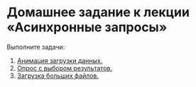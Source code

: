 # Домашнее задание к лекции «Асинхронные запросы»

Выполните задачи:

1. [Анимация загрузки данных.](./preloader) 
2. [Опрос с выбором результатов.](./poll)
3. [Загрузка больших файлов.](./progressbar)

